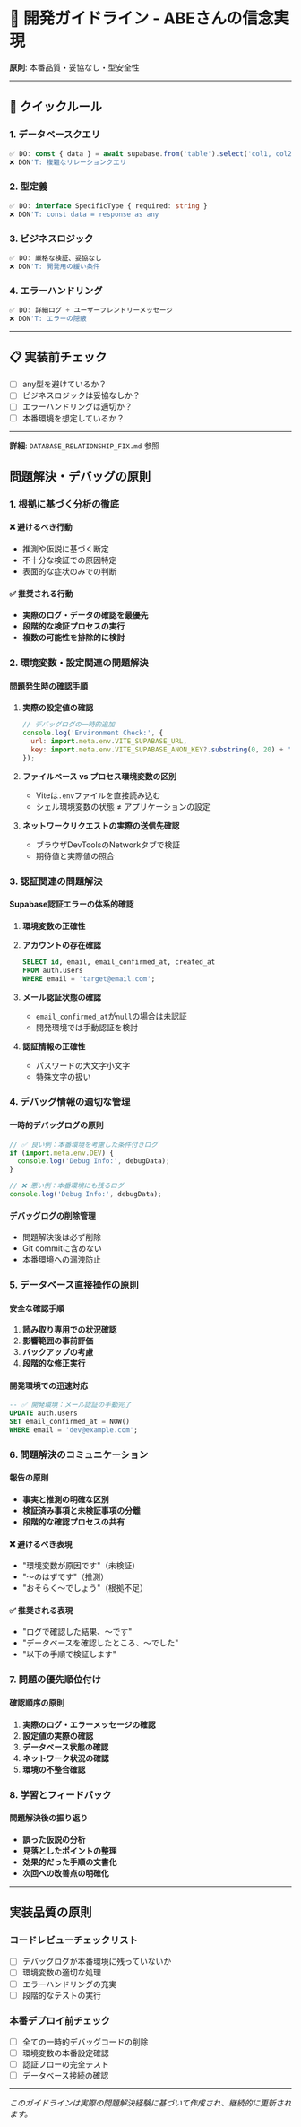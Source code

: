 # 🎯 開発ガイドライン - ABEさんの信念実現

**原則**: 本番品質・妥協なし・型安全性

---

## 🚀 **クイックルール**

### **1. データベースクエリ**
```typescript
✅ DO: const { data } = await supabase.from('table').select('col1, col2')
❌ DON'T: 複雑なリレーションクエリ
```

### **2. 型定義**
```typescript
✅ DO: interface SpecificType { required: string }
❌ DON'T: const data = response as any
```

### **3. ビジネスロジック**
```typescript
✅ DO: 厳格な検証、妥協なし
❌ DON'T: 開発用の緩い条件
```

### **4. エラーハンドリング**
```typescript
✅ DO: 詳細ログ + ユーザーフレンドリーメッセージ
❌ DON'T: エラーの隠蔽
```

---

## 📋 **実装前チェック**

- [ ] any型を避けているか？
- [ ] ビジネスロジックは妥協なしか？
- [ ] エラーハンドリングは適切か？
- [ ] 本番環境を想定しているか？

---

**詳細**: `DATABASE_RELATIONSHIP_FIX.md` 参照 

## 問題解決・デバッグの原則

### 1. 根拠に基づく分析の徹底

#### ❌ 避けるべき行動
- 推測や仮説に基づく断定
- 不十分な検証での原因特定
- 表面的な症状のみでの判断

#### ✅ 推奨される行動
- **実際のログ・データの確認を最優先**
- **段階的な検証プロセスの実行**
- **複数の可能性を排除的に検討**

### 2. 環境変数・設定関連の問題解決

#### 問題発生時の確認手順
1. **実際の設定値の確認**
   ```javascript
   // デバッグログの一時的追加
   console.log('Environment Check:', {
     url: import.meta.env.VITE_SUPABASE_URL,
     key: import.meta.env.VITE_SUPABASE_ANON_KEY?.substring(0, 20) + '...'
   });
   ```

2. **ファイルベース vs プロセス環境変数の区別**
   - Viteは`.env`ファイルを直接読み込む
   - シェル環境変数の状態 ≠ アプリケーションの設定

3. **ネットワークリクエストの実際の送信先確認**
   - ブラウザDevToolsのNetworkタブで検証
   - 期待値と実際値の照合

### 3. 認証関連の問題解決

#### Supabase認証エラーの体系的確認

1. **環境変数の正確性**
2. **アカウントの存在確認**
   ```sql
   SELECT id, email, email_confirmed_at, created_at 
   FROM auth.users 
   WHERE email = 'target@email.com';
   ```

3. **メール認証状態の確認**
   - `email_confirmed_at`が`null`の場合は未認証
   - 開発環境では手動認証を検討

4. **認証情報の正確性**
   - パスワードの大文字小文字
   - 特殊文字の扱い

### 4. デバッグ情報の適切な管理

#### 一時的デバッグログの原則
```javascript
// ✅ 良い例：本番環境を考慮した条件付きログ
if (import.meta.env.DEV) {
  console.log('Debug Info:', debugData);
}

// ❌ 悪い例：本番環境にも残るログ
console.log('Debug Info:', debugData);
```

#### デバッグログの削除管理
- 問題解決後は必ず削除
- Git commitに含めない
- 本番環境への漏洩防止

### 5. データベース直接操作の原則

#### 安全な確認手順
1. **読み取り専用での状況確認**
2. **影響範囲の事前評価**
3. **バックアップの考慮**
4. **段階的な修正実行**

#### 開発環境での迅速対応
```sql
-- ✅ 開発環境：メール認証の手動完了
UPDATE auth.users 
SET email_confirmed_at = NOW() 
WHERE email = 'dev@example.com';
```

### 6. 問題解決のコミュニケーション

#### 報告の原則
- **事実と推測の明確な区別**
- **検証済み事項と未検証事項の分離**
- **段階的な確認プロセスの共有**

#### ❌ 避けるべき表現
- "環境変数が原因です"（未検証）
- "〜のはずです"（推測）
- "おそらく〜でしょう"（根拠不足）

#### ✅ 推奨される表現
- "ログで確認した結果、〜です"
- "データベースを確認したところ、〜でした"
- "以下の手順で検証します"

### 7. 問題の優先順位付け

#### 確認順序の原則
1. **実際のログ・エラーメッセージの確認**
2. **設定値の実際の確認**
3. **データベース状態の確認**
4. **ネットワーク状況の確認**
5. **環境の不整合確認**

### 8. 学習とフィードバック

#### 問題解決後の振り返り
- **誤った仮説の分析**
- **見落としたポイントの整理**
- **効果的だった手順の文書化**
- **次回への改善点の明確化**

---

## 実装品質の原則

### コードレビューチェックリスト
- [ ] デバッグログが本番環境に残っていないか
- [ ] 環境変数の適切な処理
- [ ] エラーハンドリングの充実
- [ ] 段階的なテストの実行

### 本番デプロイ前チェック
- [ ] 全ての一時的デバッグコードの削除
- [ ] 環境変数の本番設定確認
- [ ] 認証フローの完全テスト
- [ ] データベース接続の確認

---

*このガイドラインは実際の問題解決経験に基づいて作成され、継続的に更新されます。* 